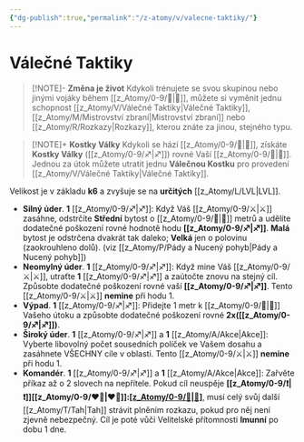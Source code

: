 ```yaml
---
{"dg-publish":true,"permalink":"/z-atomy/v/valecne-taktiky/"}
---
```


# Válečné Taktiky
>[!NOTE]- **Změna je život**
>Kdykoli trénujete se svou skupinou nebo jinými vojáky během [[z_Atomy/0-9/🔋\|🔋]], můžete si vyměnit jednu schopnost [[z_Atomy/V/Válečné Taktiky\|Válečné Taktiky]], [[z_Atomy/M/Mistrovství zbraní\|Mistrovství zbraní]] nebo [[z_Atomy/R/Rozkazy\|Rozkazy]], kterou znáte za jinou, stejného typu.

> [!NOTE]+ **Kostky Války**
> Kdykoli se hází [[z_Atomy/0-9/🏁\|🏁]], získáte **Kostky Války** ([[z_Atomy/0-9/♐\|♐]]) rovné Vaší [[z_Atomy/0-9/📖\|📖]]. Jednou za útok můžete utratit jednu **Válečnou Kostku** pro provedení [[z_Atomy/V/Válečné Taktiky\|Válečné Taktiky]].

Velikost je v základu **k6** a zvyšuje se na **určitých** [[z_Atomy/L/LVL\|LVL]].

- **Silný úder**. **1** [[z_Atomy/0-9/♐\|♐]]: Když Váš [[z_Atomy/0-9/⚔️\|⚔️]] zasáhne, odstrčíte **Střední** bytost o [[z_Atomy/0-9/💪\|💪]] metrů a udělíte dodatečné poškození rovné hodnotě hodu **[[z_Atomy/0-9/♐\|♐]]**. **Malá** bytost je odstrčena dvakrát tak daleko; **Velká** jen o polovinu (zaokrouhleno dolů). (viz [[z_Atomy/P/Pády a Nucený pohyb\|Pády a Nucený pohyb]])
⠀
- **Neomylný úder**. **1** [[z_Atomy/0-9/♐\|♐]]: Když mine Váš [[z_Atomy/0-9/⚔️\|⚔️]], utraťte **1** [[z_Atomy/0-9/♐\|♐]] a zaútočte znovu na stejný cíl. Způsobte dodatečné poškození rovné vaší **[[z_Atomy/0-9/♐\|♐]]**. Tento [[z_Atomy/0-9/⚔️\|⚔️]] **nemine** při hodu 1.
⠀
- **Výpad**. **1** [[z_Atomy/0-9/♐\|♐]]: Přidejte 1 metr k [[z_Atomy/0-9/🫱\|🫱]] Vašeho útoku a způsobte dodatečné poškození rovné **2x([[z_Atomy/0-9/♐\|♐]])**.
⠀
- **Široký úder**. **1** [[z_Atomy/0-9/♐\|♐]] a **1** [[z_Atomy/A/Akce\|Akce]]: Vyberte libovolný počet sousedních políček ve Vašem dosahu a zasáhnete VŠECHNY cíle v oblasti. Tento [[z_Atomy/0-9/⚔️\|⚔️]] **nemine** při hodu 1.
⠀
- **Komandér**. **1** [[z_Atomy/0-9/♐\|♐]] a **1** [[z_Atomy/A/Akce\|Akce]]: Zařvěte příkaz až o 2 slovech na nepřítele. Pokud cíl neuspěje **[[z_Atomy/0-9/❗\|❗]][[z_Atomy/0-9/❤️‍🔥\|❤️‍🔥]]:[[z_Atomy/0-9/📶\|📶]](10+[[z_Atomy/0-9/📖\|📖]])**, musí celý svůj další [[z_Atomy/T/Tah\|Tah]] strávit plněním rozkazu, pokud pro něj není zjevně nebezpečný. Cíl je poté vůči Velitelské přítomnosti **Imunní** po dobu 1 dne.